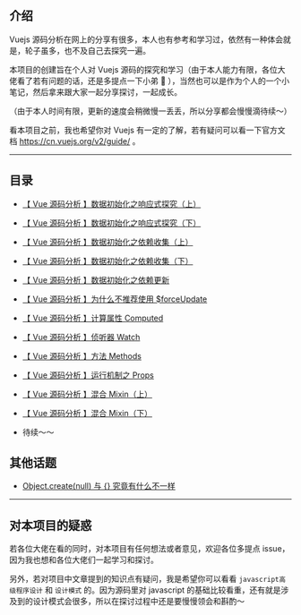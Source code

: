 ## 介绍

Vuejs 源码分析在网上的分享有很多，本人也有参考和学习过，依然有一种体会就是，轮子虽多，也不及自己去探究一遍。

本项目的创建旨在个人对 Vuejs 源码的探究和学习（由于本人能力有限，各位大佬看了若有问题的话，还是多提点一下小弟 :see_no_evil: ），当然也可以是作为个人的一个小笔记，然后拿来跟大家一起分享探讨，一起成长。

（由于本人时间有限，更新的速度会稍微慢一丢丢，所以分享都会慢慢滴待续～）

看本项目之前，我也希望你对 Vuejs 有一定的了解，若有疑问可以看一下官方文档 https://cn.vuejs.org/v2/guide/ 。


---


## 目录

- [【 Vue 源码分析 】数据初始化之响应式探究（上）](https://github.com/Andraw-lin/about-Vue/blob/master/docs/%E3%80%90%20Vue%20%E6%BA%90%E7%A0%81%E5%88%86%E6%9E%90%20%E3%80%91%E6%95%B0%E6%8D%AE%E5%88%9D%E5%A7%8B%E5%8C%96%E4%B9%8B%E5%93%8D%E5%BA%94%E5%BC%8F%E6%8E%A2%E7%A9%B6%EF%BC%88%E4%B8%8A%EF%BC%89.md)
- [【 Vue 源码分析 】数据初始化之响应式探究（下）](https://github.com/Andraw-lin/about-Vue/blob/master/docs/%E3%80%90%20Vue%20%E6%BA%90%E7%A0%81%E5%88%86%E6%9E%90%20%E3%80%91%E6%95%B0%E6%8D%AE%E5%88%9D%E5%A7%8B%E5%8C%96%E4%B9%8B%E5%93%8D%E5%BA%94%E5%BC%8F%E6%8E%A2%E7%A9%B6%EF%BC%88%E4%B8%8B%EF%BC%89.md)
- [【 Vue 源码分析 】数据初始化之依赖收集（上）](https://github.com/Andraw-lin/about-Vue/blob/master/docs/%E3%80%90%20Vue%20%E6%BA%90%E7%A0%81%E5%88%86%E6%9E%90%20%E3%80%91%E6%95%B0%E6%8D%AE%E5%88%9D%E5%A7%8B%E5%8C%96%E4%B9%8B%E4%BE%9D%E8%B5%96%E6%94%B6%E9%9B%86%EF%BC%88%E4%B8%8A%EF%BC%89.md)
- [【 Vue 源码分析 】数据初始化之依赖收集（下）](https://github.com/Andraw-lin/about-Vue/blob/master/docs/%E3%80%90%20Vue%20%E6%BA%90%E7%A0%81%E5%88%86%E6%9E%90%20%E3%80%91%E6%95%B0%E6%8D%AE%E5%88%9D%E5%A7%8B%E5%8C%96%E4%B9%8B%E4%BE%9D%E8%B5%96%E6%94%B6%E9%9B%86%EF%BC%88%E4%B8%8B%EF%BC%89.md)
- [【 Vue 源码分析 】数据初始化之依赖更新](https://github.com/Andraw-lin/about-Vue/blob/master/docs/%E3%80%90%20Vue%20%E6%BA%90%E7%A0%81%E5%88%86%E6%9E%90%20%E3%80%91%E6%95%B0%E6%8D%AE%E5%88%9D%E5%A7%8B%E5%8C%96%E4%B9%8B%E4%BE%9D%E8%B5%96%E6%9B%B4%E6%96%B0.md)
- [【 Vue 源码分析 】为什么不推荐使用 $forceUpdate](https://github.com/Andraw-lin/about-Vue/blob/master/docs/%E3%80%90%20Vue%20%E6%BA%90%E7%A0%81%E5%88%86%E6%9E%90%20%E3%80%91%E4%B8%BA%E4%BB%80%E4%B9%88%E4%B8%8D%E6%8E%A8%E8%8D%90%E4%BD%BF%E7%94%A8%20%24forceUpdate.md)

- [【 Vue 源码分析 】计算属性 Computed](https://github.com/Andraw-lin/about-Vue/blob/master/docs/%E3%80%90%20Vue%20%E6%BA%90%E7%A0%81%E5%88%86%E6%9E%90%20%E3%80%91%E8%AE%A1%E7%AE%97%E5%B1%9E%E6%80%A7%20Computed.md)

- [【 Vue 源码分析 】侦听器 Watch](https://github.com/Andraw-lin/about-Vue/blob/master/docs/%E3%80%90%20Vue%20%E6%BA%90%E7%A0%81%E5%88%86%E6%9E%90%20%E3%80%91%E4%BE%A6%E5%90%AC%E5%99%A8%20Watch.md)

- [【 Vue 源码分析 】方法 Methods](https://github.com/Andraw-lin/about-Vue/blob/master/docs/【%20Vue%20源码分析%20】方法%20Methods.md)

- [【 Vue 源码分析 】运行机制之 Props](https://github.com/Andraw-lin/about-Vue/blob/master/docs/%E3%80%90%20Vue%20%E6%BA%90%E7%A0%81%E5%88%86%E6%9E%90%20%E3%80%91%E8%BF%90%E8%A1%8C%E6%9C%BA%E5%88%B6%E4%B9%8B%20Props.md)

- [【 Vue 源码分析 】混合 Mixin（上）](https://github.com/Andraw-lin/about-Vue/blob/master/docs/%E3%80%90%20Vue%20%E6%BA%90%E7%A0%81%E5%88%86%E6%9E%90%20%E3%80%91%E6%B7%B7%E5%90%88%20Mixin%EF%BC%88%E4%B8%8A%EF%BC%89.md)

- [【 Vue 源码分析 】混合 Mixin（下）](https://github.com/Andraw-lin/about-Vue/blob/master/docs/%E3%80%90%20Vue%20%E6%BA%90%E7%A0%81%E5%88%86%E6%9E%90%20%E3%80%91%E6%B7%B7%E5%90%88%20Mixin%EF%BC%88%E4%B8%8B%EF%BC%89.md)

- 待续～～

## 其他话题

- [Object.create(null) 与 {} 究竟有什么不一样](https://github.com/Andraw-lin/about-Vue/blob/master/docs/Object.create(null)%20%E4%B8%8E%20%7B%7D%20%E7%A9%B6%E7%AB%9F%E6%9C%89%E4%BB%80%E4%B9%88%E4%B8%8D%E4%B8%80%E6%A0%B7.md)

---


## 对本项目的疑惑

若各位大佬在看的同时，对本项目有任何想法或者意见，欢迎各位多提点 issue，因为我也想和各位大佬们一起学习和探讨。

另外，若对项目中文章提到的知识点有疑问，我是希望你可以看看 `javascript高级程序设计` 和 `设计模式` 的。因为源码里对 javascript 的基础比较看重，还有就是涉及到的设计模式会很多，所以在探讨过程中还是要慢慢领会和斟酌～

